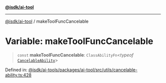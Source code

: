 [**@isdk/ai-tool**](../README.md)

***

[@isdk/ai-tool](../globals.md) / makeToolFuncCancelable

# Variable: makeToolFuncCancelable

> `const` **makeToolFuncCancelable**: `ClassAbilityFn`\<*typeof* [`CancelableAbility`](../classes/CancelableAbility.md)\>

Defined in: [@isdk/ai-tools/packages/ai-tool/src/utils/cancelable-ability.ts:428](https://github.com/isdk/ai-tool.js/blob/d0765f898f217d97c57c6949502b4a7bef5dce5e/src/utils/cancelable-ability.ts#L428)
